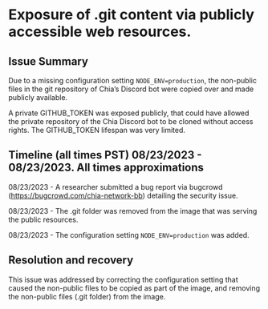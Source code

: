 # Exposure of .git content via publicly accessible web resources.

## Issue Summary

Due to a missing configuration setting `NODE_ENV=production`, the 
non-public files in the git repository of Chia’s Discord bot were copied over and made publicly available.

A private GITHUB_TOKEN was exposed publicly, that could have allowed the private repository of the Chia Discord bot to be cloned without access rights. The GITHUB_TOKEN lifespan was very limited.


## Timeline (all times PST) 08/23/2023 - 08/23/2023. All times approximations

08/23/2023 - A researcher submitted a bug report via bugcrowd (https://bugcrowd.com/chia-network-bb) detailing the security issue.

08/23/2023 - The .git folder was removed from the image that was serving the public resources. 

08/23/2023 - The configuration setting `NODE_ENV=production` was added.


## Resolution and recovery

This issue was addressed by correcting the configuration setting that caused the non-public files to be copied as part of the image, and removing the non-public files (.git folder) from the image.
